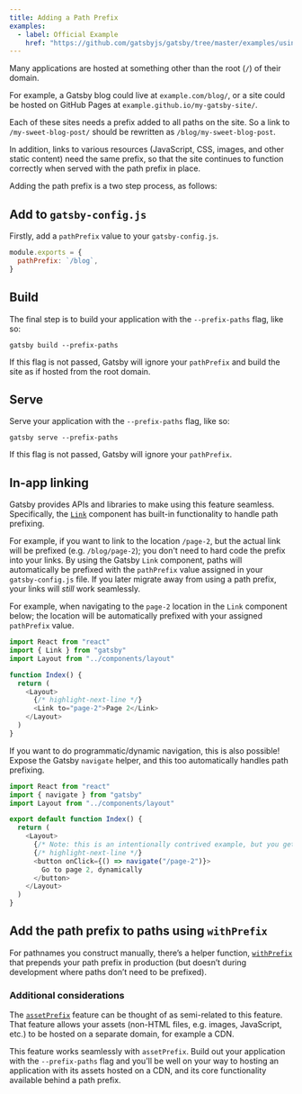 ```yaml
---
title: Adding a Path Prefix
examples:
  - label: Official Example
    href: "https://github.com/gatsbyjs/gatsby/tree/master/examples/using-path-prefix"
---
```


Many applications are hosted at something other than the root (`/`) of their domain.

For example, a Gatsby blog could live at `example.com/blog/`, or a site could be hosted on GitHub Pages at `example.github.io/my-gatsby-site/`.

Each of these sites needs a prefix added to all paths on the site. So a link to
`/my-sweet-blog-post/` should be rewritten as `/blog/my-sweet-blog-post`.

In addition, links to various resources (JavaScript, CSS, images, and other static content) need the same prefix, so that the site continues to function correctly when served with the path prefix in place.

Adding the path prefix is a two step process, as follows:

## Add to `gatsby-config.js`

Firstly, add a `pathPrefix` value to your `gatsby-config.js`.

```js:title=gatsby-config.js
module.exports = {
  pathPrefix: `/blog`,
}
```

## Build

The final step is to build your application with the `--prefix-paths` flag, like so:

```shell
gatsby build --prefix-paths
```

If this flag is not passed, Gatsby will ignore your `pathPrefix` and build the site as if hosted from the root domain.

## Serve

Serve your application with the `--prefix-paths` flag, like so:

```shell
gatsby serve --prefix-paths
```

If this flag is not passed, Gatsby will ignore your `pathPrefix`.

## In-app linking

Gatsby provides APIs and libraries to make using this feature seamless. Specifically, the [`Link`](/docs/reference/built-in-components/gatsby-link/) component has built-in functionality to handle path prefixing.

For example, if you want to link to the location `/page-2`, but the actual link will be prefixed (e.g. `/blog/page-2`); you don't need to hard code the prefix into your links. By using the Gatsby `Link` component, paths will automatically be prefixed with the `pathPrefix` value assigned in your `gatsby-config.js` file. If you later migrate away from using a path prefix, your links will _still_ work seamlessly.

For example, when navigating to the `page-2` location in the `Link` component below; the location will be automatically prefixed with your assigned `pathPrefix` value.

```jsx:title=src/pages/index.js
import React from "react"
import { Link } from "gatsby"
import Layout from "../components/layout"

function Index() {
  return (
    <Layout>
      {/* highlight-next-line */}
      <Link to="page-2">Page 2</Link>
    </Layout>
  )
}
```

If you want to do programmatic/dynamic navigation, this is also possible! Expose the Gatsby `navigate` helper, and this too automatically handles path prefixing.

```jsx:title=src/pages/index.js
import React from "react"
import { navigate } from "gatsby"
import Layout from "../components/layout"

export default function Index() {
  return (
    <Layout>
      {/* Note: this is an intentionally contrived example, but you get the idea! */}
      {/* highlight-next-line */}
      <button onClick={() => navigate("/page-2")}>
        Go to page 2, dynamically
      </button>
    </Layout>
  )
}
```

## Add the path prefix to paths using `withPrefix`

For pathnames you construct manually, there’s a helper function, [`withPrefix`](/docs/reference/built-in-components/gatsby-link/#add-the-path-prefix-to-paths-using-withprefix) that prepends your path prefix in production (but doesn’t during development where paths don’t need to be prefixed).

### Additional considerations

The [`assetPrefix`](/docs/how-to/previews-deploys-hosting/asset-prefix/) feature can be thought of as semi-related to this feature. That feature allows your assets (non-HTML files, e.g. images, JavaScript, etc.) to be hosted on a separate domain, for example a CDN.

This feature works seamlessly with `assetPrefix`. Build out your application with the `--prefix-paths` flag and you'll be well on your way to hosting an application with its assets hosted on a CDN, and its core functionality available behind a path prefix.
